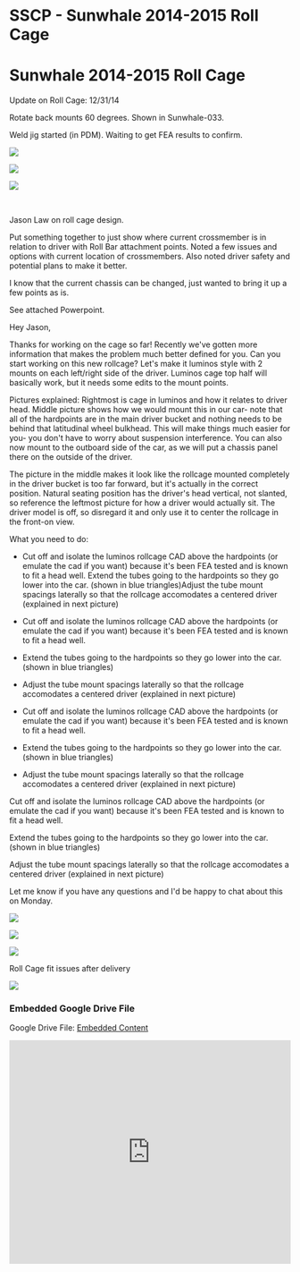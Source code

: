 # SSCP - Sunwhale 2014-2015 Roll Cage

# Sunwhale 2014-2015 Roll Cage

Update on Roll Cage: 12/31/14

Rotate back mounts 60 degrees. Shown in Sunwhale-033.

Weld jig started (in PDM). Waiting to get FEA results to confirm.

![](../../../../../assets/image_a4d115bef6.jpg)

![](../../../../../assets/image_1d669aef77.png)

![](../../../../../assets/image_74004fd07b.png)

 

Jason Law on roll cage design. 

Put something together to just show where current crossmember is in relation to driver with Roll Bar attachment points. Noted a few issues and options with current location of crossmembers. Also noted driver safety and potential plans to make it better.

I know that the current chassis can be changed, just wanted to bring it up a few points as is.

See attached Powerpoint. 

Hey Jason, 

Thanks for working on the cage so far! Recently we've gotten more information that makes the problem much better defined for you. Can you start working on this new rollcage? Let's make it luminos style with 2 mounts on each left/right side of the driver. Luminos cage top half will basically work, but it needs some edits to the mount points.

Pictures explained: Rightmost is cage in luminos and how it relates to driver head. Middle picture shows how we would mount this in our car- note that all of the hardpoints are in the main driver bucket and nothing needs to be behind that latitudinal wheel bulkhead. This will make things much easier for you- you don't have to worry about suspension interference. You can also now mount to the outboard side of the car, as we will put a chassis panel there on the outside of the driver.

The picture in the middle makes it look like the rollcage mounted completely in the driver bucket is too far forward, but it's actually in the correct position. Natural seating position has the driver's head vertical, not slanted, so reference the leftmost picture for how a driver would actually sit. The driver model is off, so disregard it and only use it to center the rollcage in the front-on view. 

What you need to do:

* Cut off and isolate the luminos rollcage CAD above the hardpoints (or emulate the cad if you want) because it's been FEA tested and is known to fit a head well. Extend the tubes going to the hardpoints so they go lower into the car. (shown in blue triangles)Adjust the tube mount spacings laterally so that the rollcage accomodates a centered driver (explained in next picture)
* Cut off and isolate the luminos rollcage CAD above the hardpoints (or emulate the cad if you want) because it's been FEA tested and is known to fit a head well. 
* Extend the tubes going to the hardpoints so they go lower into the car. (shown in blue triangles)
* Adjust the tube mount spacings laterally so that the rollcage accomodates a centered driver (explained in next picture)

* Cut off and isolate the luminos rollcage CAD above the hardpoints (or emulate the cad if you want) because it's been FEA tested and is known to fit a head well. 
* Extend the tubes going to the hardpoints so they go lower into the car. (shown in blue triangles)
* Adjust the tube mount spacings laterally so that the rollcage accomodates a centered driver (explained in next picture)

Cut off and isolate the luminos rollcage CAD above the hardpoints (or emulate the cad if you want) because it's been FEA tested and is known to fit a head well. 

Extend the tubes going to the hardpoints so they go lower into the car. (shown in blue triangles)

Adjust the tube mount spacings laterally so that the rollcage accomodates a centered driver (explained in next picture)

Let me know if you have any questions and I'd be happy to chat about this on Monday. 

![](../../../../../assets/image_cf56730ce1.png)

![](../../../../../assets/image_50647608ca.png)

![](../../../../../assets/image_a4d95c1921.png)

Roll Cage fit issues after delivery

![](../../../../../assets/image_083996dc92.jpg)

[](https://drive.google.com/folderview?id=1zW2_SCRCRwMa0J6inSfIsCE_djUsASJ6)

### Embedded Google Drive File

Google Drive File: [Embedded Content](https://drive.google.com/embeddedfolderview?id=1zW2_SCRCRwMa0J6inSfIsCE_djUsASJ6#list)

<iframe width="100%" height="400" src="https://drive.google.com/embeddedfolderview?id=1zW2_SCRCRwMa0J6inSfIsCE_djUsASJ6#list" frameborder="0"></iframe>

